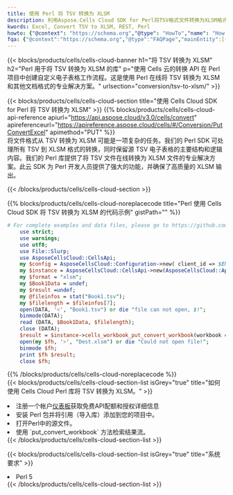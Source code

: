```yaml
---
title: 使用 Perl 将 TSV 转换为 XLSM
description: 利用Aspose.Cells Cloud SDK for Perl将TSV格式文件转换为XLSM格式文件。
kwords: Excel, Convert TSV to XLSM, REST, Perl
howto: {"@context": "https://schema.org","@type": "HowTo","name": "How to convert TSV to XLSM using the Cells Cloud Perl library.","description": "How to convert TSV to XLSM using the Cells Cloud Perl library.","image": {"@type": "ImageObject"},"url": "/perl/conversion/tsv-to-xlsm/","step": [{ "@type": "HowToStep","name": "How to convert TSV to XLSM using the Cells Cloud Perl library. step 1", "image": {"@type": "ImageObject",},"url": "/perl/conversion/tsv-to-xlsm/","text": "Register an account at <a href='https://dashboard.aspose.cloud/'>Dashboard</a> to get free API quota & authorization details",},{ "@type": "HowToStep","name": "How to convert TSV to XLSM using the Cells Cloud Perl library. step 1", "image": {"@type": "ImageObject",},"url": "/perl/conversion/tsv-to-xlsm/","text": "Install Perl package and add the reference (import the library) to your project.",},{ "@type": "HowToStep","name": "How to convert TSV to XLSM using the Cells Cloud Perl library. step 1", "image": {"@type": "ImageObject",},"url": "/perl/conversion/tsv-to-xlsm/","text": "Open the source file in Perl.",},{ "@type": "HowToStep","name": "How to convert TSV to XLSM using the Cells Cloud Perl library. step 1", "image": {"@type": "ImageObject",},"url": "/perl/conversion/tsv-to-xlsm/","text": "Use the `put_convert_workbook` method to retrieve the resulting stream.",}, ],"supply": {"@type": "HowToSupply","name": "document"},"tool": [{"@type": "HowToTool","name": "VIM, Visual Studio Code, Eclipse"},{"@type": "HowToTool","name": "Aspose Cells"}],"totalTime": "PT6M"}
fqa: {"@context":"https://schema.org","@type":"FAQPage","mainEntity":[{"@type":"Question","name":"Why convert file formats in C# using REST API?","acceptedAnswer":{"@type":"Answer","text":"Documents are encoded in many ways, and some files may be incompatible with the software you use. To open and read such files, just convert them to appropriate file formats.<br/><ol><li>Install .NET SDK and add the reference (import the library) to your project.</li><li>Open the source file in C# using REST API.</li><li>Call the PutConvertWorkbookRequest() method, passing an output filename with required extension.</li><li>Get the result of conversion as a separate file.</li></ol>"}},{"@type":"Question","name":"What file formats can I convert with your C# library?","acceptedAnswer":{"@type":"Answer","text":"We support a variety of file formats for conversion using .NET library, including XLSX, Excel, xls , PDF, CSV, HTML, Markdown, XML, PNG, JPG, TIFF, Json, TXT and many more."}},{"@type":"Question","name":"What is the maximum allowed file size for conversion using this .NET library?","acceptedAnswer":{"@type":"Answer","text":"There are no file size limits for format conversions using .NET library."}}]}
---
```

{{< blocks/products/cells/cells-cloud-banner h1="将 TSV 转换为 XLSM" h2="Perl 用于将 TSV 转换为 XLSM 的库" p="使用 Cells 云的转换 API 在 Perl 项目中创建自定义电子表格工作流程。这是使用 Perl 在线将 TSV 转换为 XLSM 和其他文档格式的专业解决方案。" urlsection="conversion/tsv-to-xlsm/" >}}

{{< blocks/products/cells/cells-cloud-section title="使用 Cells Cloud SDK for Perl 将 TSV 转换为 XLSM" >}}
{{% blocks/products/cells/cells-cloud-api-reference apiurl="https://api.aspose.cloud/v3.0/cells/convert" apireferenceurl="https://apireference.aspose.cloud/cells/#/Conversion/PutConvertExcel" apimethod="PUT" %}}
<br/>
将文件格式从 TSV 转换为 XLSM 可能是一项复杂的任务。我们的 Perl SDK 可处理所有 TSV 到 XLSM 格式的转换，同时保留源 TSV 电子表格的主要结构和逻辑内容。我们的 Perl 库提供了将 TSV 文件在线转换为 XLSM 文件的专业解决方案。此云 SDK 为 Perl 开发人员提供了强大的功能，并确保了高质量的 XLSM 输出。

{{< /blocks/products/cells/cells-cloud-section >}}

{{% blocks/products/cells/cells-cloud-noreplacecode title="Perl 使用 Cells Cloud SDK 将 TSV 转换为 XLSM 的代码示例" gistPath="" %}}
 
```perl
# For complete examples and data files, please go to https://github.com/aspose-cells-cloud/aspose-cells-cloud-perl/
    use strict;
    use warnings;
    use utf8; 
    use File::Slurp;
    use AsposeCellsCloud::CellsApi;
    my $config = AsposeCellsCloud::Configuration->new( client_id => $ENV{'ProductClientId'}, client_secret => $ENV{'ProductClientSecret'});
    my $instance = AsposeCellsCloud::CellsApi->new(AsposeCellsCloud::ApiClient->new( $config));
    my $format = "xlsm";
    my $Book1Data = undef;
    my $result =undef;
    my @fileinfos = stat("Book1.tsv");
    my $filelength = $fileinfos[7];
    open(DATA, '<', "Book1.tsv") or die "file can not open, $!";
    binmode(DATA);
    read (DATA, $Book1Data, $filelength);
    close (DATA); 
    $result = $instance->cells_workbook_put_convert_workbook(workbook => $Book1Data, format => $format);
    open(my $fh, '>', "Dest.xlsm") or die "Could not open file!";
    binmode $fh;
    print $fh $result;
    close $fh;
```
 
{{% /blocks/products/cells/cells-cloud-noreplacecode %}}
<br/>
{{< blocks/products/cells/cells-cloud-section-list isGrey="true" title="如何使用 Cells Cloud Perl 库将 TSV 转换为 XLSM。" >}}
<li>注册一个帐户<a href="https://dashboard.aspose.cloud/">仪表板</a>获取免费API配额和授权详细信息</li>
<li>安装 Perl 包并将引用（导入库）添加到您的项目中。</li>
<li>打开Perl中的源文件。</li>
<li>使用 `put_convert_workbook` 方法检索结果流。</li>
{{< /blocks/products/cells/cells-cloud-section-list >}}

{{< blocks/products/cells/cells-cloud-section-list isGrey="true" title="系统要求" >}}
<li>Perl 5</li>
{{< /blocks/products/cells/cells-cloud-section-list >}}
